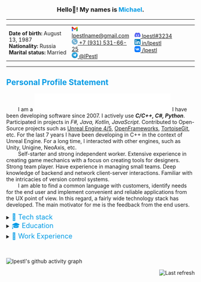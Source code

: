 <!-- HELLO HEADER -->
<h3 align="center">Hello👋! My names is <font color="#039BE5">Michael</font>.</h3>




<!-- CONTACT DETAILS -->
___

<table width="100%">
  <tr>
    <td width="33.3%">
        <strong>Date of birth:</strong> August 13, 1987 <br />
        <strong>Nationality:</strong> Russia <br />
        <strong>Marital status:</strong> Married <br />
    </td>
    <td width="33.3%">
        <a href="mailto:lpestlname@gmail.com"><img src="images/icons/Gmail_icon_(2020).svg" width=16> lpestlname@gmail.com </a><br />
        <a href="tel:+7-931-531-66-25"><img src="images/icons/Circle-icons-phone.svg" width=16> +7 (931) 531-66-25 </a><br />
        <a href="https://t.me/lPestl"><img src="images/icons/Telegram_logo.svg" width=16> @lPestl </a><br />
    </td>
    <td width="33.3%">
        <a href="https://discordapp.com/users/408238165443477504/"><img src="images/icons/discord-icon.svg" width=16> lpestl#3234 </a><br />
        <a href="https://www.linkedin.com/in/lpestl"><img src="images/icons/LinkedIn_icon.svg" width=16> in/lpestl </a><br />
        <a href="https://vk.com/lpestl"><img src="images/icons/VK_Compact_Logo_(2021-present).svg" width=16> /lpestl </a><br />
    </td>
  </tr>
</table>

___




<!-- PERSONAL PROFILE STATEMENT (ABOUT) -->

## <font color="#039BE5">Personal Profile Statement</font>

&nbsp; &nbsp; &nbsp; &nbsp; I am a <img src="images/typing_text.svg" height=48>
 I have been developing software since 2007. I actively use ***C/C++, C#, Python***. Participated in projects in *F#, Java, Kotlin, JavaScript*. Contributed to Open-Source projects such as [Unreal Engine 4/5](https://github.com/EpicGames/UnrealEngine), [OpenFrameworks](https://github.com/openframeworks/openFrameworks), [TortoiseGit](https://github.com/TortoiseGit/TortoiseGit), etc. For the last 7 years I have been developing in C++ in the context of Unreal Engine. For a long time, I interacted with other engines, such as Unity, Unigine, NeoAxis, etc.  
&nbsp; &nbsp; &nbsp; &nbsp; Self-starter and strong independent worker. Extensive experience in creating game mechanics with a focus on creating tools for designers. Strong team player. Have experience in managing small teams. Deep knowledge of backend and network client-server interactions. Familiar with the intricacies of version control systems.   
&nbsp; &nbsp; &nbsp; &nbsp; I am able to find a common language with customers, identify needs for the end user and implement convenient and reliable applications from the UX point of view. In this regard, a fairly wide technology stack has developed. The main motivator for me is the feedback from the end users.



<!-- TECH STACK -->

<details>
  <summary>
    <font size="4" color="#039BE5">🔧 Tech stack</font>
  </summary>
  <p>
    <hr>
    <table width="100%">
        <tr>
            <td width="50%">
                <em><strong>Programming languages:</strong></em><br />
                - <img alt="C/C++" src="https://img.shields.io/badge/C\C++-009900">, <img alt="C#" src="https://img.shields.io/badge/C%23-009900">, <img alt="Python" src="https://img.shields.io/badge/Python-999900">, <img alt="F#" src="https://img.shields.io/badge/F%23-999900">, <img alt="Java" src="https://img.shields.io/badge/Java-995522">, <img alt="JavaScript" src="https://img.shields.io/badge/JavaScript-993311">, etc.<br />
                <em><strong>Version control:</strong></em><br />
                - <img alt="Git" src="https://img.shields.io/badge/Git-009900">, <img alt="SVN" src="https://img.shields.io/badge/SVN-999900">, <img alt="Perforce" src="https://img.shields.io/badge/Perforce-009900">, <img alt="mercurial" src="https://img.shields.io/badge/mercurial-990000">.<br />
                <em><strong>IDEs:</strong></em><br />
                - <img alt="Visual Studio" src="images/icons/ides/Visual_Studio_Icon_2019.svg" width=24>, <img alt="Visual Studio Code" src="images/icons/ides/Visual_Studio_Code_1.35_icon.svg" width=24>, <img alt="JetBrains Rider" src="images/icons/ides/JetBrains_Rider_Icon.svg" width=24>, <img alt="JetBrains CLion" src="images/icons/ides/Clion.svg" width=24>, <img alt="JetBrains PyCharm" src="images/icons/ides/PyCharm_Icon.svg" width=24>, <img alt="JetBrains IJIdea" src="images/icons/ides/IntelliJ_IDEA_Icon.svg" width=24>, <img alt="Eclipce" src="images/icons/ides/JetBrains_Rider_Icon.svg" width=24>, <img alt="Android Studio" src="images/icons/ides/Android_Studio_Icon_3.6.svg" width=24>, <img alt="RStudio" src="images/icons/ides/Antu_rstudio.svg" width=24>, <img alt="Mono" src="images/icons/ides/Mono_Project_Logo.svg" width=24>, <img alt="XCode" src="images/icons/ides/apple_xcode-icon.svg" width=24>, <img alt="RAD Studio" src="images/icons/ides/rad-studio.png" width=24>.<br />
                <em><strong>Databases:</strong></em><br />
                - <img alt="SQL Server" src="https://img.shields.io/badge/SQL%20Server-009900">, <img alt="MySQL" src="https://img.shields.io/badge/MySQL-999900">, <img alt="SQLite" src="https://img.shields.io/badge/SQLite-009900">, <img alt="MS Access" src="https://img.shields.io/badge/MS%20Access-009900">, <img alt="IndexedDB" src="https://img.shields.io/badge/IndexedDB-995522">, <img alt="Paradox" src="https://img.shields.io/badge/Paradox-995522">.<br />
            </td>
            <td width="50%">
                <em><strong>Framework, SDKs, libraries, tools:</strong></em><br />
                - <img alt="DirectX" src="https://img.shields.io/badge/DirectX-999900">, <img alt="OpenGL" src="https://img.shields.io/badge/OpenGL-009900">, <img alt="OpenGLSE" src="https://img.shields.io/badge/OpenGLSE-999900">, <img alt="AndroidSDK" src="https://img.shields.io/badge/AndroidSDK-999900">, <img alt="NDK" src="https://img.shields.io/badge/NDK-999900">, <img alt="OpenCV" src="https://img.shields.io/badge/OpenCV-009900">, <img alt="OpenFrameworks" src="https://img.shields.io/badge/OpenFrameworks-009900">, <img alt="OpenSSL" src="https://img.shields.io/badge/OpenSSL-995522">, <img alt="OpenNN" src="https://img.shields.io/badge/OpenNN-990000">, <img alt="OpenAI" src="https://img.shields.io/badge/OpenAI-990000">, <img alt="TizenSDK" src="https://img.shields.io/badge/TizenSDK-999900">, <img alt="AngularJS" src="https://img.shields.io/badge/AngularJS-995522">, <img alt="SDL2" src="https://img.shields.io/badge/SDL2-999900">, <img alt=".NET Core" src="https://img.shields.io/badge/.NET%20Core-009900">, <img alt=".NET Framework" src="https://img.shields.io/badge/.NET%20Framework-009900">, <img alt="MFC" src="https://img.shields.io/badge/MFC-999900">, <img alt="WPF" src="https://img.shields.io/badge/WPF-009900">, <img alt="MVVM" src="https://img.shields.io/badge/MVVM-009900">, <img alt="Xamarin" src="https://img.shields.io/badge/Xamarin-009900">, <img alt="CLI/CLR" src="https://img.shields.io/badge/CLI\CLR-009900">, <img alt="Win32" src="https://img.shields.io/badge/Win32-995522">, <img alt="WinAPI" src="https://img.shields.io/badge/WINAPI-999900">.<br />
                <em><strong>Engines:</strong></em><br />
                - <img alt="Unreal Engine" src="images/icons/engines/UE_Logo_Black_Centered.svg" width=32>, <img alt="Unigine Engine 2.7" src="images/icons/engines/Unigine.svg" height=24>, <img alt="Unity3d" src="images/icons/engines/unity.png" height=32>, <img alt="Neo Axis" src="images/icons/engines/neoaxis-3d-engine-logo.png" height=32>, <img alt="Cocos2d" src="images/icons/engines/cocos2d.png" height=32>, <img alt="Corona SDK" src="images/icons/engines/corona-sdk-logo.png" height=32>, <img alt="Ogre3d" src="images/icons/engines/Ogre3d-logo.svg" height=32>.<br />
                <em><strong>Application packages:</strong></em><br />
                - <img alt="MathLab" src="https://img.shields.io/badge/MathLAB-009900">, <img alt="MathCAD" src="https://img.shields.io/badge/MathCAD-009900">, <img alt="AutoCAD" src="https://img.shields.io/badge/AutoCAD-999900">, <img alt="3ds Max" src="https://img.shields.io/badge/3ds%20Max-009900">, <img alt="Blender" src="https://img.shields.io/badge/Blender-995522">, <img alt="Photoshop" src="https://img.shields.io/badge/Photoshop-009900">, <img alt="SolidWorks" src="https://img.shields.io/badge/Solid%20Works-995522">, <img alt="ErWin" src="https://img.shields.io/badge/ErWin-009900">, <img alt="BPWin" src="https://img.shields.io/badge/BPWin-009900">, <img alt="Coral Draw" src="https://img.shields.io/badge/Coral%20Draw-999900">.
            </td>
        </tr>
    </table>
    <hr>
  <p>
</details>



<!-- EDUCATION -->

<details>
  <summary>
    <font size="4" color="#039BE5">🎓 Education</font>
  </summary>
  <p>
    <hr>
    <table width="100%">
        <tr>
            <td width="20%">
                <img src="https://img.shields.io/badge/2006-2013-4dc71f"> 
            </td>
            <td width="80%">
                <a href="https://www.amursu.ru/">The Amur State University</a>, Blagoveshchensk <br />
                <a href="https://www.amursu.ru/obrazovanie/fakultety/fmi/">Department of Mathematics and Computer Science</a> <br />
                Master`s Degree in <em><strong>“Automated Information Processing and Control Systems”</strong></em>.<br />
            </td>
        </tr>
    </table>
    <hr>
  </p>
</details>



<!-- WORK EXPERIENCE -->

<details>
  <summary>
    <font size="4" color="#039BE5">👷 Work Experience</font>
  </summary>
  <p>
    <hr>
    <table width="100%">
        <!-- 
        --
        TEMPORAL GAMES 
        --
        -->
        <tr>
            <td width="25%">
                <img src="https://img.shields.io/badge/September%202022-present-4dc71f">
            </td>
            <td width="75%">
                <table width="100%">
                    <tr>
                        <td>
                            <a href="https://temporal.games/"><img src="images/icons/work/temporal_logo_icon.svg" width=64></a>
                        </td>
                        <td style="width:75%">                  
                            <h1><a href="https://temporal.games/">Temporal Games inc.</a></h1>
                        </td>
                    </tr>
                </table>
            </td>
        </tr>
        <tr>
            <td />
            <td>
                <h2>Senior UE5 Engineer (C++)</h2>
                <em><u>Responsibilities:</u></em><br />
                <li>Implementation of Virtual Beings components and subsystems in Unreal Engine 5 and integration with backend AI solutions using C++;</li>
                <li>adaptation of functionality to work in multiplayer based on the online meta-universe project;</li>
                <li>plugins architecture improvements.</li>
                <br />
                <em><u>Achievements:</u></em><br />
                <li>developed a universal plug-in "State Machine" with a flexible graphical graph editor in UE5 (based on the Behavior tree Editor);</li>
                <li>various state machines for the behavior of virtual characters have been developed and implemented in the project, such as the Dialogue State Machine, the State Behavior Machine, the Emotional State Machine;</li>
                <li>implemented the logic of creating and managing voice chat rooms for virtual characters (AI) and regular users;</li>
                <li>linking and setting up all of the above modules with the visual component of virtual characters, namely lipsync, visemes for literals, gestures, facial emotions, etc.</li>
            </td>
        </tr>
        <!-- 
        --
        VK / MY GAMES 
        --
        -->
        <tr>
            <td width="25%">
                <img src="https://img.shields.io/badge/January%202022-July%202022-007700">
            </td>
            <td width="75%">
                <table width="100%">
                    <tr>
                        <td>
                            <a href="https://team.vk.company/"><img src="images/icons/VK_Compact_Logo_(2021-present).svg" width=48></a>
                            <a href="https://my.games/"><img src="images/icons/work/mygames.png" width=64></a>
                        </td>
                        <td style="width:75%">                  
                            <h3><a href="https://team.vk.company/">VK</a></h3>
                            <h1><a href="https://my.games/">My.Games Inc.</a></h1>
                        </td>
                    </tr>
                </table>
            </td>
        </tr>
        <tr>
            <td />
            <td>
                <h2>Senior Unreal Engine Developer (UE4/5 C++)</h2>
                <em><u>Responsibilities:</u></em><br />
                <li>direct interaction with the Art Department and Game Designers to collect requests for the development of new tools and new game mechanics;</li>
                <li>formation of technical specifications upon request and planning;</li>
                <li>development and integration of new tools for designers.</li>
                <br />
                <em><u>Achievements:</u></em><br />
                <li>developed a standalone plugin for UE4/5 (independent of the main game code) QuestSystem, for creating and editing game quests consisting of quest stages. The quest editor is presented as a graph editor inside UE4/5 (based on the Behavior tree Editor);</li>
                <li>various state machines for the behavior of virtual characters have been developed and implemented in the project, such as the Dialogue State Machine, the State Behavior Machine, the Emotional State Machine;</li>
                <li>developed the Unreal Editor extension for managing NPC Camps (these are certain points on the map with dynamic NPC spawn and rewards for overcoming them);</li>
                <li>developed the Unreal Editor extension to create and configure universal PuzzleLikeActivities in the game.</li>
            </td>
        </tr>
        <!-- 
        --
        LESTA / WARGAMING 
        --
        -->
        <tr>
            <td width="25%">
                <img src="https://img.shields.io/badge/July%202019-January%202022-779900">
            </td>
            <td width="75%">
                <table width="100%">
                    <tr>
                        <td>
                            <a href="https://lesta.ru/"><img src="images/icons/work/lesta-logo.jpg" width=48></a>
                            <a href="https://wargaming.com/"><img src="images/icons/work/Wargaming_Logo.svg" width=64></a>
                        </td>
                        <td style="width:75%">                  
                            <h3><a href="https://lesta.ru/">Lesta Studio</a></h3>
                            <h1><a href="https://wargaming.com/">Wargaming Saint Peterburg</a></h1>
                        </td>
                    </tr>
                </table>
            </td>
        </tr>
        <tr>
            <td />
            <td>
                <h2>Generalist programmer/Tech & Tools department</h2>
                <em><u>Achievements:</u></em><br />
                <li>developed of a server API for automating game playtests (Python, flask, docker-compose, elasticsearch, logstash, kibana);</li>
                <li>developed of a client application for automating playtests (WPF, monotorrent, API integration for interacting with Jenkins, Team City);</li>
                <li>developed of utilities for setting control points for cameras in Unreal Engine 4 (UE4, Bluetilities widgets);</li>
                <li>developed of module GitSourceControl with visualization of different branches, the ability to switch between branches in the editor, the ability to use LFS features to lock / unlock binary files (UE4 / C++);</li>
                <li>developed of a utility for exporting data assets to json format and dynamically generating new data assets from json (import) (UE4 / C++);</li>
                <li>participation in the implementation of the gameplay functionality of the new AAA game in the sci-fi setting (UE4 / C++).</li>
            </td>
        </tr>
        <!-- 
        --
        FREELANCE 2019 
        --
        -->
        <tr>
            <td width="25%">
                <img src="https://img.shields.io/badge/February%202019-July%202019-FFFF00">
            </td>
            <td width="75%">
                <h1><a href="https://freelance.habr.com/freelancers/lpestl/">Freelance</a></h1>
            </td>
        </tr>
        <tr>
            <td />
            <td>
                <h2>Software engineer</h2>
                <em><u>Achievements:</u></em><br />
                <li>development of interactive VR presentation for new generation trains Hyperloop (Unreal Engine 4, Blueprints);</li>
                <li>participation in the development of add-ons for OpenFrameworks (open source) (C/C ++);</li>
                <li>development of a WPF application for diagrams of the sequence of execution of scripts (.Net C# WPF).</li>
            </td>
        </tr>
        <!-- 
        --
        RUBIUS GROUP LLC 
        --
        -->
        <tr>
            <td width="25%">
                <img src="https://img.shields.io/badge/April%202018-February%202019-995522">
            </td>
            <td width="75%">
                 <table width="100%">
                    <tr>
                        <td>
                            <a href="https://rubius.com/"><img src="images/icons/work/rubius-logo.png" width=64></a>
                        </td>
                        <td style="width:75%">                  
                            <h1><a href="https://rubius.com/">Rubius Group LLC</a></h1>
                        </td>
                    </tr>
                </table>
            </td>
        </tr>
        <tr>
            <td />
            <td>
                <h2>Category 1 programmer (Lead software engineer)</h2>
                <em><u>Achievements:</u></em><br />
                <li>developed a desktop client for a client-server engineering application for civil construction work visualization;</li>
                <li>developed of SDK for integrating Unigine Engine 2.7 render core into the .NET applications (C#, C++);</li>
                <li>developed of an application (WPF, DevExpress, SQL Server, Paradox 7.x) for monitoring and vibration diagnostics for DRG electric motors;</li>
                <li>developed of an application to demonstrate the internal structure of various engines, visualized using CAD models (Unreal Engine / C++).</li>
            </td>
        </tr>
    </table>
    <hr>
  <p>
</details>

<br />
<br />



<!-- SOME INFOGRAPHICS -->

![lpestl's github activity graph](https://github-readme-activity-graph.vercel.app/graph?username=lpestl&theme=github-compact)


<!-- 
<img src="https://github-readme-stats.vercel.app/api?username=lpestl&show_icons=true&theme=transparent">
 -->




<!-- ASCII ART -->

<!-- 
```Diff
+           ██╗      ██████╗ ███████╗███████╗████████╗  ██╗      
+           ██║      ██╔══██╗██╔════╝██╔════╝╚══██╔══╝  ██║      
+           ██║      ██████╔╝█████╗  ███████╗   ██║     ██║      
+           ██║      ██╔═══╝ ██╔══╝  ╚════██║   ██║     ██║      
+           ██████╗  ██║     ███████╗███████║   ██║     ██████╗  
+           ╚═════╝  ╚═╝     ╚══════╝╚══════╝   ╚═╝     ╚═════╝  
```
 -->





<!-- LAST COMMIT BADGE -->

<p align="right">
<img alt="Last refresh" src="https://img.shields.io/github/last-commit/lpestl/lpestl/main">
